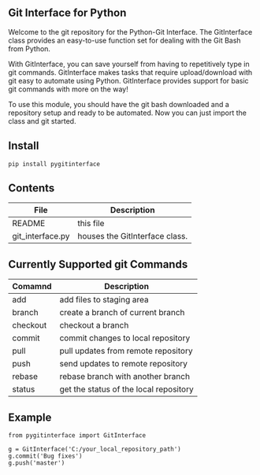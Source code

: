 ## Git Interface for Python
Welcome to the git repository for the Python-Git Interface. The GitInterface class provides an easy-to-use function set for dealing with the Git Bash from Python.


With GitInterface, you can save yourself from having to repetitively type in git commands. GitInterface makes tasks that require upload/download with git easy to automate using Python. GitInterface provides support for basic git commands with more on the way!

To use this module, you should have the git bash downloaded and a repository setup and ready to be automated. Now you can just import the class and git started.

## Install
```
pip install pygitinterface
```

## Contents
|File            |Description                   |
|---             |---                           |
|README          |this file                     |
|git_interface.py|houses the GitInterface class.|

## Currently Supported git Commands
|Comamnd         |Description                   |
|---             |---                           |
|add			 |add files to staging area	|
|branch			 |create a branch of current branch|
|checkout		 |checkout a branch|
|commit			 |commit changes to local repository|
|pull            |pull updates from remote repository|
|push            |send updates to remote repository |
|rebase			 |rebase branch with another branch|
|status 		 |get the status of the local repository|

## Example
```
from pygitinterface import GitInterface

g = GitInterface('C:/your_local_repository_path')
g.commit('Bug fixes')
g.push('master')
```
